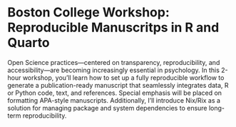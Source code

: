 # Boston College Workshop: Reproducible Manuscritps in R and Quarto

Open Science practices—centered on transparency, reproducibility, and accessibility—are becoming increasingly essential in psychology. In this 2-hour workshop, you’ll learn how to set up a fully reproducible workflow to generate a publication-ready manuscript that seamlessly integrates data, R or Python code, text, and references. Special emphasis will be placed on formatting APA-style manuscripts. Additionally, I’ll introduce Nix/Rix as a solution for managing package and system dependencies to ensure long-term reproducibility.
